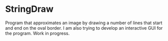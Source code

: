 # StringDraw
Program that approximates an image by drawing a number of lines that start and end on the oval border.
I am also trying to develop an interactive GUI for the program.
Work in progress.
